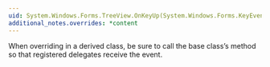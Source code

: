 ```yaml
---
uid: System.Windows.Forms.TreeView.OnKeyUp(System.Windows.Forms.KeyEventArgs)
additional_notes.overrides: *content
---
```


<p>When overriding <xref href="System.Windows.Forms.TreeView.OnKeyUp(System.Windows.Forms.KeyEventArgs)"></xref> in a derived class, be sure to call the base class’s <xref href="System.Windows.Forms.TreeView.OnKeyUp(System.Windows.Forms.KeyEventArgs)"></xref> method so that registered delegates receive the event.</p>


